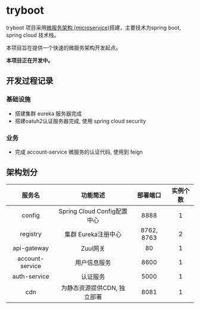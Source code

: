 # tryboot

tryboot 项目采用[微服务架构 (microservice)](https://martinfowler.com/articles/microservices.html)搭建，主要技术为spring boot, spring cloud 技术栈。

本项目旨在提供一个快速的微服务架构开发起点。


**本项目正在开发中。**

#### 

## 开发过程记录

### 基础设施

-  搭建集群 eureka 服务器完成
- 搭建oatuh2认证服务器完成, 使用 spring cloud security

### 业务

- 完成 account-service 微服务的认证代码, 使用到 feign



## 架构划分

|     服务名      |          功能简述           |  部署端口  | 实例个数 |
| :-------------: | :-------------------------: | :--------: | :------: |
|     config      | Spring Cloud Config配置中心 |    8888    |    1     |
|    registry     |     集群 Eureka注册中心     | 8762, 8763 |    2     |
|   api-gateway   |          Zuul网关           |     80     |    1     |
| account-service |        用户信息服务         |    8600    |    1     |
|  auth-service   |          认证服务           |    5000    |    1     |
|       cdn       | 为静态资源提供CDN, 独立部署 |    8081    |    1     |









